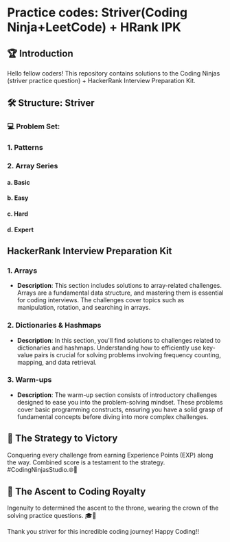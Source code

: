 # Practice codes: Striver(Coding Ninja+LeetCode) + HRank IPK

## 🏆 Introduction
Hello fellow coders! This repository contains solutions to the Coding Ninjas (striver practice question) + HackerRank Interview Preparation Kit.

## 🛠 Structure: Striver 

### 💻 Problem Set:

### 1. **Patterns**
### 2. **Array Series**
  #### a. Basic
  #### b. Easy
  #### c. Hard
  #### d. Expert
  

## HackerRank Interview Preparation Kit

### 1. **Arrays**

   - **Description**: This section includes solutions to array-related challenges. Arrays are a fundamental data structure, and mastering them is essential for coding interviews. The challenges cover topics such as manipulation, rotation, and searching in arrays.

### 2. **Dictionaries & Hashmaps**

   - **Description**: In this section, you'll find solutions to challenges related to dictionaries and hashmaps. Understanding how to efficiently use key-value pairs is crucial for solving problems involving frequency counting, mapping, and data retrieval.
      
### 3. **Warm-ups**

   - **Description**: The warm-up section consists of introductory challenges designed to ease you into the problem-solving mindset. These problems cover basic programming constructs, ensuring you have a solid grasp of fundamental concepts before diving into more complex challenges.

## 🏅 The Strategy to Victory

Conquering every challenge from earning Experience Points (EXP) along the way. Combined score is a testament to the strategy.
#CodingNinjasStudio.🌐📣

## 🌟 The Ascent to Coding Royalty

Ingenuity to determined the ascent to the throne, wearing the crown of the solving practice questions. 🎓👑

Thank you striver for this incredible coding journey! Happy Coding!!

